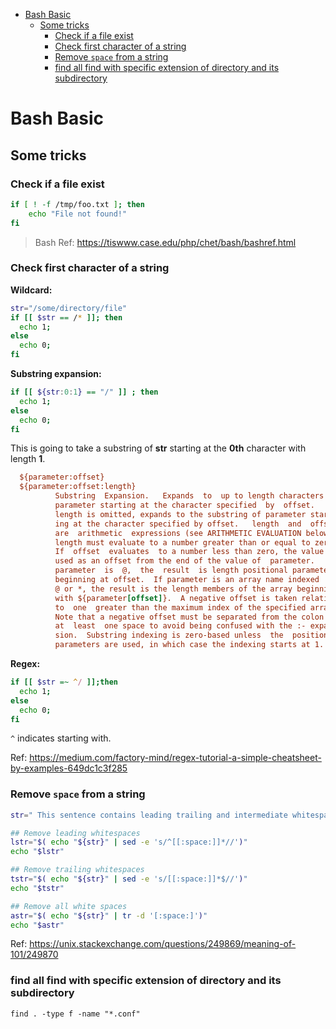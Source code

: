 - [Bash Basic](#bash-basic)
  - [Some tricks](#some-tricks)
    - [Check if a file exist](#check-if-a-file-exist)
    - [Check first character of a string](#check-first-character-of-a-string)
    - [Remove `space` from a string](#remove-space-from-a-string)
    - [find all find with specific extension of directory and its subdirectory](#find-all-find-with-specific-extension-of-directory-and-its-subdirectory)

# Bash Basic

## Some tricks

### Check if a file exist

```bash
if [ ! -f /tmp/foo.txt ]; then
    echo "File not found!"
fi
```

> Bash Ref:
> https://tiswww.case.edu/php/chet/bash/bashref.html

### Check first character of a string

**Wildcard:**

```bash
str="/some/directory/file"
if [[ $str == /* ]]; then
  echo 1;
else
  echo 0;
fi
```

**Substring expansion:**

```bash
if [[ ${str:0:1} == "/" ]] ; then
  echo 1;
else
  echo 0;
fi
```

This is going to take a substring of **str** starting at the **0th** character with length **1**.

```ini
  ${parameter:offset}
  ${parameter:offset:length}
          Substring  Expansion.   Expands  to  up to length characters of
          parameter starting at the character specified  by  offset.   If
          length is omitted, expands to the substring of parameter start-
          ing at the character specified by offset.   length  and  offset
          are  arithmetic  expressions (see ARITHMETIC EVALUATION below).
          length must evaluate to a number greater than or equal to zero.
          If  offset  evaluates  to a number less than zero, the value is
          used as an offset from the end of the value of  parameter.   If
          parameter  is  @,  the  result  is length positional parameters
          beginning at offset.  If parameter is an array name indexed  by
          @ or *, the result is the length members of the array beginning
          with ${parameter[offset]}.  A negative offset is taken relative
          to  one  greater than the maximum index of the specified array.
          Note that a negative offset must be separated from the colon by
          at  least  one space to avoid being confused with the :- expan-
          sion.  Substring indexing is zero-based unless  the  positional
          parameters are used, in which case the indexing starts at 1.
```

**Regex:**

```bash
if [[ $str =~ ^/ ]];then
  echo 1;
else
  echo 0;
fi
```

`^` indicates starting with.

Ref: https://medium.com/factory-mind/regex-tutorial-a-simple-cheatsheet-by-examples-649dc1c3f285

### Remove `space` from a string

```bash
str=" This sentence contains leading trailing and intermediate whitespaces "

## Remove leading whitespaces
lstr="$( echo "${str}" | sed -e 's/^[[:space:]]*//')"
echo "$lstr"

## Remove trailing whitespaces
tstr="$( echo "${str}" | sed -e 's/[[:space:]]*$//')"
echo "$tstr"

## Remove all white spaces
astr="$( echo "${str}" | tr -d '[:space:]')"
echo "$astr"
```

Ref: https://unix.stackexchange.com/questions/249869/meaning-of-101/249870

### find all find with specific extension of directory and its subdirectory

```console
find . -type f -name "*.conf"
```